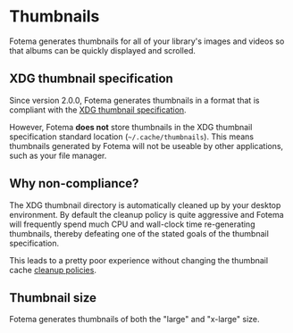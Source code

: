 <!--
SPDX-FileCopyrightText: © 2024 David Bliss

SPDX-License-Identifier: GFDL-1.3-or-later
-->

# Thumbnails

Fotema generates thumbnails for all of your library's images and videos
so that albums can be quickly displayed and scrolled.

## XDG thumbnail specification

Since version 2.0.0, Fotema generates thumbnails in a format that is compliant with the
[XDG thumbnail specification](https://specifications.freedesktop.org/thumbnail-spec/latest/index.html#history).

However, Fotema __does not__ store thumbnails in the XDG thumbnail specification standard
location (`~/.cache/thumbnails`). This means thumbnails generated by Fotema
will not be useable by other applications, such as your file manager.

## Why non-compliance?

The XDG thumbnail directory is automatically cleaned up by your desktop environment.
By default the cleanup policy is quite aggressive and Fotema will frequently spend
much CPU and wall-clock time re-generating thumbnails, thereby defeating one of the
stated goals of the thumbnail specification.

This leads to a pretty poor experience without changing the thumbnail
cache [cleanup policies](https://davejansen.com/increase-thumbnail-cache-in-ubuntu/).

## Thumbnail size

Fotema generates thumbnails of both the "large" and "x-large" size.
